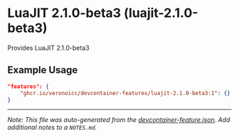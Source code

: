
# LuaJIT 2.1.0-beta3 (luajit-2.1.0-beta3)

Provides LuaJIT 2.1.0-beta3

## Example Usage

```json
"features": {
    "ghcr.io/veronoicc/devcontainer-features/luajit-2.1.0-beta3:1": {}
}
```





---

_Note: This file was auto-generated from the [devcontainer-feature.json](https://github.com/veronoicc/devcontainer-features/blob/main/src/luajit-2.1.0-beta3/devcontainer-feature.json).  Add additional notes to a `NOTES.md`._
